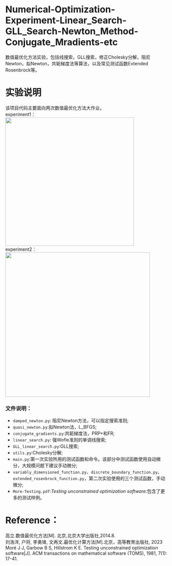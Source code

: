 # Numerical-Optimization-Experiment-Linear_Search-GLL_Search-Newton_Method-Conjugate_Mradients-etc
数值最优化方法实验，包括线搜索，GLL搜索，修正Cholesky分解，阻尼Newton，拟Newton，共轭梯度法等算法，以及常见测试函数Extended Rosenbrock等。

# 实验说明
该项目代码主要面向两次数值最优化方法大作业。<br />
experiment1：<br />
<img src="https://github.com/user-attachments/assets/ba5e4a85-d728-49a7-aa34-4872551e64d2" width="400" /><br />
experiment2：<br />
<img src="https://github.com/user-attachments/assets/38b7c7cd-52a5-493b-8810-36961974e4c7" width="450" /><br />
### 文件说明：


- `damped_newton.py`: 阻尼Newton方法，可以指定搜索准则;
- `quasi_newton.py`:拟Newton法，L_BFGS;
- `conjugate_gradients.py`:共轭梯度法，PRP+和FR;
- `linear_search.py`: 强Wofle准则的单调线搜索;
- `GLL_linear_search.py`:GLL搜索;
- `utils.py`:Cholesky分解;
- `main.py`:第一次实验所用的测试函数和命令。该部分中测试函数使用自动微分，大规模问题下建议手动微分;
- `variably_dimensioned_function.py`、`discrete_boundary_function.py`、`extended_rosenbrock_function.py`，第二次实验使用的三个测试函数，手动微分;
- `More-Testing.pdf`:*Testing unconstrained optimization software*:包含了更多的测试样例。



# Reference：
高立.数值最优化方法[M]. 北京,北京大学出版社,2014.8.<br />
刘浩洋, 户将, 李勇锋, 文再文.最优化计算方法[M].北京，高等教育出版社, 2023  <br />
Moré J J, Garbow B S, Hillstrom K E. Testing unconstrained optimization software[J]. ACM transactions on mathematical software (TOMS), 1981, 7(1): 17-41.
